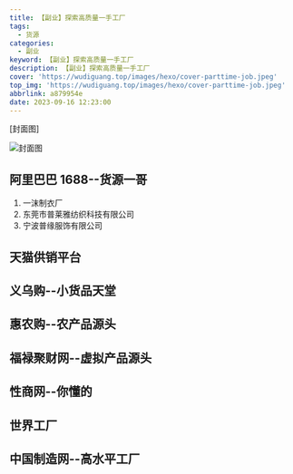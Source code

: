 ```yaml
---
title: 【副业】探索高质量一手工厂
tags:
  - 货源
categories:
  - 副业
keyword: 【副业】探索高质量一手工厂
description: 【副业】探索高质量一手工厂
cover: 'https://wudiguang.top/images/hexo/cover-parttime-job.jpeg'
top_img: 'https://wudiguang.top/images/hexo/cover-parttime-job.jpeg'
abbrlink: a879954e
date: 2023-09-16 12:23:00
---
```


[封面图]

![封面图](https://wudiguang.top/images/hexo/cover-parttime-job.jpeg)

## 阿里巴巴 1688--货源一哥

1. 一沫制衣厂 
2. 东莞市普莱雅纺织科技有限公司
3. 宁波普缘服饰有限公司

## 天猫供销平台

## 义乌购--小货品天堂

## 惠农购--农产品源头

## 福禄聚财网--虚拟产品源头

## 性商网--你懂的

## 世界工厂

## 中国制造网--高水平工厂

